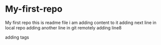 # My-first-repo

My first repo
this is readme file
i am adding content to it
adding next line in local repo
adding another line in git remotely
adding line8

adding tags

